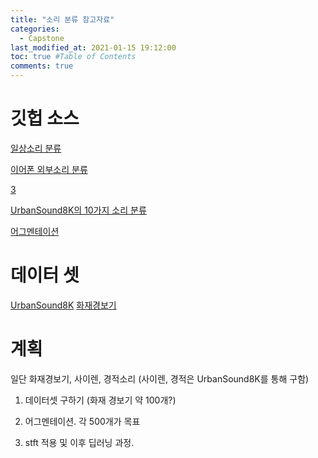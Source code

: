```yaml
---
title: "소리 분류 참고자료"
categories: 
  - Capstone
last_modified_at: 2021-01-15 19:12:00
toc: true #Table of Contents
comments: true
---
```



# 깃헙 소스
[일상소리 분류](https://github.com/CapstoneDesign2020/Soundee-ML)  

[이어폰 외부소리 분류](https://github.com/chuckchuck-gojol/model/tree/87a42ef198655e7c7bf50e3e72ee6cf435081f0d)

[3](https://github.com/chuckchuck-gojol/model_2)

[UrbanSound8K의 10가지 소리 분류](https://tensorflow.blog/tag/urbansound8k/)

[어그멘테이션](https://smothly.github.io/programming%20language/python/2020/03/21/Python-%EC%86%8C%EB%A6%AC-%EB%8D%B0%EC%9D%B4%ED%84%B0-(Audio-Data)Augmentaton.html)

# 데이터 셋
[UrbanSound8K](https://www.google.com/url?q=https://goo.gl/8hY5ER&sa=D&ust=1610965419718000&usg=AFQjCNFRxyQw690Ca6jbaEtoH-mzAAxs0A)
[화재경보기](https://www.youtube.com/watch?v=GbvOrpW3yo8)

# 계획
일단 화재경보기, 사이렌, 경적소리 (사이렌, 경적은 UrbanSound8K를 통해 구함)
1. 데이터셋 구하기 (화재 경보기 약 100개?)  

1. 어그멘테이션. 각 500개가 목표  

1. stft 적용 및 이후 딥러닝 과정.

